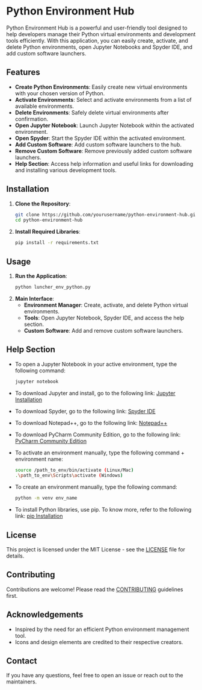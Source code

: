 # Python Environment Hub

Python Environment Hub is a powerful and user-friendly tool designed to help developers manage their Python virtual environments and development tools efficiently. With this application, you can easily create, activate, and delete Python environments, open Jupyter Notebooks and Spyder IDE, and add custom software launchers.

## Features
- **Create Python Environments**: Easily create new virtual environments with your chosen version of Python.
- **Activate Environments**: Select and activate environments from a list of available environments.
- **Delete Environments**: Safely delete virtual environments after confirmation.
- **Open Jupyter Notebook**: Launch Jupyter Notebook within the activated environment.
- **Open Spyder**: Start the Spyder IDE within the activated environment.
- **Add Custom Software**: Add custom software launchers to the hub.
- **Remove Custom Software**: Remove previously added custom software launchers.
- **Help Section**: Access help information and useful links for downloading and installing various development tools.

## Installation
1. **Clone the Repository**:
    ```sh
    git clone https://github.com/yourusername/python-environment-hub.git
    cd python-environment-hub
    ```
2. **Install Required Libraries**:
    ```sh
    pip install -r requirements.txt
    ```

## Usage
1. **Run the Application**:
    ```sh
    python luncher_env_python.py
    ```
2. **Main Interface**:
    - **Environment Manager**: Create, activate, and delete Python virtual environments.
    - **Tools**: Open Jupyter Notebook, Spyder IDE, and access the help section.
    - **Custom Software**: Add and remove custom software launchers.

## Help Section
- To open a Jupyter Notebook in your active environment, type the following command:
    ```sh
    jupyter notebook
    ```
- To download Jupyter and install, go to the following link:
    [Jupyter Installation](https://jupyter.org/install)
- To download Spyder, go to the following link:
    [Spyder IDE](https://www.spyder-ide.org/)
- To download Notepad++, go to the following link:
    [Notepad++](https://notepad-plus-plus.org/downloads/)
- To download PyCharm Community Edition, go to the following link:
    [PyCharm Community Edition](https://www.jetbrains.com/pycharm/download/)

- To activate an environment manually, type the following command + environment name:
    ```sh
    source /path_to_env/bin/activate (Linux/Mac)
    .\path_to_env\Scripts\activate (Windows)
    ```
- To create an environment manually, type the following command:
    ```sh
    python -m venv env_name
    ```
- To install Python libraries, use pip. To know more, refer to the following link:
    [pip Installation](https://pip.pypa.io/en/stable/installation/)

## License
This project is licensed under the MIT License - see the [LICENSE](LICENSE) file for details.

## Contributing
Contributions are welcome! Please read the [CONTRIBUTING](CONTRIBUTING.md) guidelines first.

## Acknowledgements
- Inspired by the need for an efficient Python environment management tool.
- Icons and design elements are credited to their respective creators.

## Contact
If you have any questions, feel free to open an issue or reach out to the maintainers.

